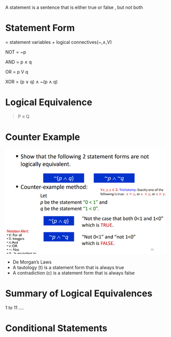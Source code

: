 A statement is a sentence that is either true or false , but not both

# Statement Form

= statement variables + logical connectives(~,∧,V)

NOT = ~p

AND = p ∧ q

OR = p V q

XOR = (p ∨ q) ∧ ~(p ∧ q)

# Logical Equivalence

> P ≡ Q

# Counter Example

![alt text](image-5.png)

- De Morgan’s Laws
- A tautology (t) is a statement form that is always true
- A contradiction (c) is a statement form that is always false

# Summary of Logical Equivalences

1 to 11 ....

# Conditional Statements

